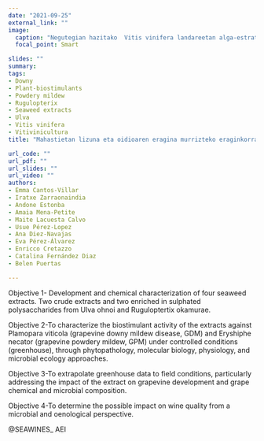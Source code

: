 ```yaml
---
date: "2021-09-25"
external_link: ""
image:
  caption: "Negutegian hazitako  Vitis vinifera landareetan alga-estratuen eraginkortasuna probatzen"
  focal_point: Smart

slides: ""
summary:
tags:
- Downy
- Plant-biostimulants
- Powdery mildew
- Rugulopterix 
- Seaweed extracts
- Ulva
- Vitis vinifera 
- Vitivinicultura
title: "Mahastietan lizuna eta oidioaren eragina murrizteko eraginkorrak diren alga-estraktu eta dosiak hautatzea: mahatsondoaren fisiologian eta mahatsaren eta ardoaren mikrobiotan"

url_code: ""
url_pdf: ""
url_slides: ""
url_video: ""
authors: 
- Emma Cantos-Villar
- Iratxe Zarraonaindia
- Andone Estonba
- Amaia Mena-Petite
- Maite Lacuesta Calvo
- Usue Pérez-Lopez
- Ana Diez-Navajas
- Eva Pérez-Álvarez
- Enricco Cretazzo 
- Catalina Fernández Diaz 
- Belen Puertas

---
```


Objective 1- Development and chemical characterization of four seaweed extracts. Two crude extracts and two enriched in sulphated polysaccharides from Ulva ohnoi and Ruguloptertix okamurae.

Objective 2-To characterize the biostimulant activity of the extracts against Plamopara viticola (grapevine downy mildew disease, GDM) and Eryshiphe necator (grapevine powdery mildew, GPM) under controlled conditions (greenhouse), through phytopathology, molecular biology, physiology, and microbial ecology approaches.

Objective 3-To extrapolate greenhouse data to field conditions, particularly addressing the impact of the extract on grapevine development and grape chemical and microbial composition. 

Objective 4-To determine the possible impact on wine quality from a microbial and oenological perspective.

@SEAWINES_ AEI

